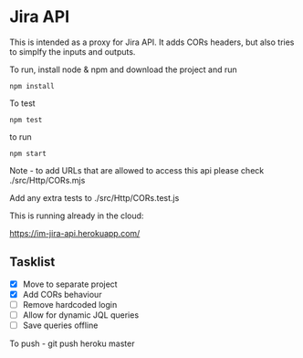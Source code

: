 # Jira API

This is intended as a proxy for Jira API. It adds CORs headers, but also tries to simplfy the inputs and outputs.

To run, install node & npm and download the project and run 

`npm install`

To test

`npm test`

to run 

`npm start`

Note - to add URLs that are allowed to access this api please check ./src/Http/CORs.mjs

Add any extra tests to 
./src/Http/CORs.test.js

This is running already in the cloud:

https://im-jira-api.herokuapp.com/

## Tasklist
- [x] Move to separate project
- [x] Add CORs behaviour
- [ ] Remove hardcoded login
- [ ] Allow for dynamic JQL queries
- [ ] Save queries offline

To push - git push heroku master



